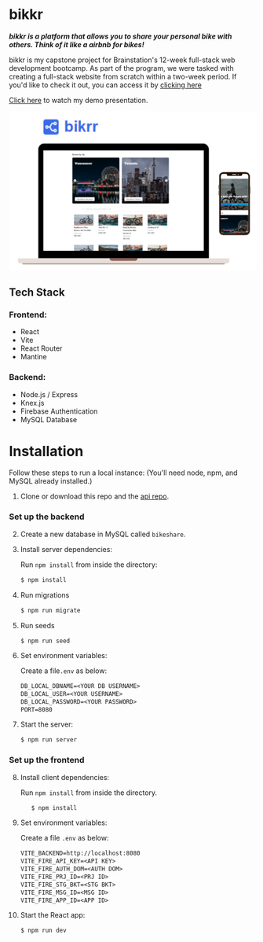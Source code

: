 # bikkr

**_bikkr is a platform that allows you to share your personal bike with others. Think of it like a airbnb for bikes!_**

bikkr is my capstone project for Brainstation's 12-week full-stack web development bootcamp. As part of the program, we were tasked with creating a full-stack website from scratch within a two-week period. If you'd like to check it out, you can access it by [clicking here](https://lucas-lu-bikeshare.netlify.app/)

[Click here](https://www.loom.com/share/2dfc0eebeda741449746d103a1b3f62c) to watch my demo presentation.

![Screenshot of bikkr](./demo/screenshot.png)

## Tech Stack

### Frontend:

- React
- Vite
- React Router
- Mantine

### Backend:

- Node.js / Express
- Knex.js
- Firebase Authentication
- MySQL Database

# Installation

Follow these steps to run a local instance:
(You'll need node, npm, and MySQL already installed.)

1. Clone or download this repo and the [api repo](https://github.com/lucaslu/lucas-lu-bikeshare-api).

### Set up the backend

2. Create a new database in MySQL called `bikeshare`.
3. Install server dependencies:

   Run `npm install` from inside the directory:

   ```bash
   $ npm install
   ```

4. Run migrations
   ```bash
   $ npm run migrate
   ```
5. Run seeds
   ```bash
   $ npm run seed
   ```
6. Set environment variables:

   Create a file`.env` as below:

   ```shell
   DB_LOCAL_DBNAME=<YOUR DB USERNAME>
   DB_LOCAL_USER=<YOUR USERNAME>
   DB_LOCAL_PASSWORD=<YOUR PASSWORD>
   PORT=8080
   ```

7. Start the server:
   ```bash
   $ npm run server
   ```

### Set up the frontend

8. Install client dependencies:

   Run `npm install` from inside the directory.

   ```bash
      $ npm install
   ```

9. Set environment variables:

   Create a file `.env` as below:

   ```shell
   VITE_BACKEND=http://localhost:8080
   VITE_FIRE_API_KEY=<API KEY>
   VITE_FIRE_AUTH_DOM=<AUTH DOM>
   VITE_FIRE_PRJ_ID=<PRJ ID>
   VITE_FIRE_STG_BKT=<STG BKT>
   VITE_FIRE_MSG_ID=<MSG ID>
   VITE_FIRE_APP_ID=<APP ID>
   ```

10. Start the React app:
    ```bash
    $ npm run dev
    ```

